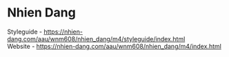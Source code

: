 # Nhien Dang
Styleguide - https://nhien-dang.com/aau/wnm608/nhien_dang/m4/styleguide/index.html <br/>
Website - https://nhien-dang.com/aau/wnm608/nhien_dang/m4/index.html
